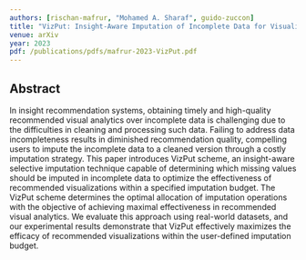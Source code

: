 ```yaml
---
authors: [rischan-mafrur, "Mohamed A. Sharaf", guido-zuccon]
title: "VizPut: Insight-Aware Imputation of Incomplete Data for Visualization Recommendation"
venue: arXiv
year: 2023
pdf: /publications/pdfs/mafrur-2023-VizPut.pdf
---
```


## Abstract 

In insight recommendation systems, obtaining timely and high-quality recommended visual analytics over incomplete data is challenging due to the difficulties in cleaning and processing such data. Failing to address data incompleteness results in diminished recommendation quality, compelling users to impute the incomplete data to a cleaned version through a costly imputation strategy. This paper introduces VizPut scheme, an insight-aware selective imputation technique capable of determining which missing values should be imputed in incomplete data to optimize the effectiveness of recommended visualizations within a specified imputation budget. The VizPut scheme determines the optimal allocation of imputation operations with the objective of achieving maximal effectiveness in recommended visual analytics. We evaluate this approach using real-world datasets, and our experimental results demonstrate that VizPut effectively maximizes the efficacy of recommended visualizations within the user-defined imputation budget.
